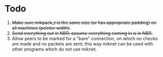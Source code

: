 # Todo

1. ~~Make sure mikpack_t is the same size (or has appropriate padding) on all
   machines (pointer width).~~
2. ~~Send everything out in NBR; assume everything coming in is in NBR.~~
3. Allow peers to be marked for a "bare" connection, on which no checks are made
   and no packets are sent; this way miknet can be used with other programs
   which do not use miknet.
